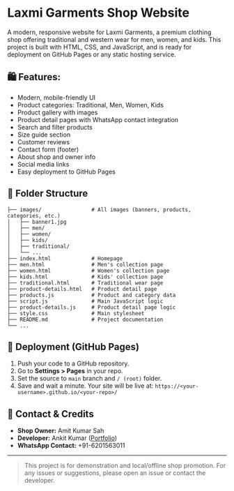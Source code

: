 # Laxmi Garments Shop Website

A modern, responsive website for Laxmi Garments, a premium clothing shop offering traditional and western wear for men, women, and kids. This project is built with HTML, CSS, and JavaScript, and is ready for deployment on GitHub Pages or any static hosting service.

## 🛍️ Features:
- Modern, mobile-friendly UI
- Product categories: Traditional, Men, Women, Kids
- Product gallery with images
- Product detail pages with WhatsApp contact integration
- Search and filter products
- Size guide section
- Customer reviews
- Contact form (footer)
- About shop and owner info
- Social media links
- Easy deployment to GitHub Pages

## 📁 Folder Structure
```
├── images/                # All images (banners, products, categories, etc.)
│   ├── banner1.jpg
│   ├── men/
│   ├── women/
│   ├── kids/
│   ├── traditional/
│   └── ...
├── index.html             # Homepage
├── men.html               # Men's collection page
├── women.html             # Women's collection page
├── kids.html              # Kids' collection page
├── traditional.html       # Traditional wear page
├── product-details.html   # Product detail page
├── products.js            # Product and category data
├── script.js              # Main JavaScript logic
├── product-details.js     # Product detail page logic
├── style.css              # Main stylesheet
├── README.md              # Project documentation
└── ...
```

## 🚀 Deployment (GitHub Pages)
1. Push your code to a GitHub repository.
2. Go to **Settings > Pages** in your repo.
3. Set the source to `main` branch and `/ (root)` folder.
4. Save and wait a minute. Your site will be live at:
   `https://<your-username>.github.io/<your-repo>/`

## 💬 Contact & Credits
- **Shop Owner:** Amit Kumar Sah
- **Developer:** Ankit Kumar ([Portfolio](https://ankit-kumarz.github.io/Ankit-s-Portfolio/))
- **WhatsApp Contact:** +91-6201563011

---

> This project is for demonstration and local/offline shop promotion. For any issues or suggestions, please open an issue or contact the developer.

 
